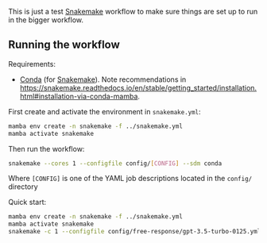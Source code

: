 This is just a test [Snakemake](https://snakemake.github.io/) workflow to make sure things are set up to run in the bigger workflow.

## Running the workflow
Requirements:
- [Conda](https://www.anaconda.com/download) (for [Snakemake](https://snakemake.github.io/)). Note recommendations in https://snakemake.readthedocs.io/en/stable/getting_started/installation.html#installation-via-conda-mamba.

First create and activate the environment in `snakemake.yml`:

```sh
mamba env create -n snakemake -f ../snakemake.yml
mamba activate snakemake
```

Then run the workflow:

```sh
snakemake --cores 1 --configfile config/[CONFIG] --sdm conda
```

Where `[CONFIG]` is one of the YAML job descriptions located in the `config/` directory

Quick start:

```sh
mamba env create -n snakemake -f ../snakemake.yml
mamba activate snakemake
snakemake -c 1 --configfile config/free-response/gpt-3.5-turbo-0125.yml --sdm conda
```
